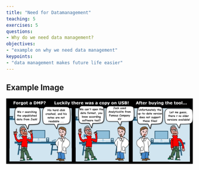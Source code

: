 ```yaml
---
title: "Need for Datamanagement"
teaching: 5
exercises: 5
questions:
- Why do we need data management?
objectives:
- "example on why we need data management" 
keypoints:
- "data management makes future life easier"
---
```


## Example Image

![Why we need a data management plan](../fig/123usbX.png)

